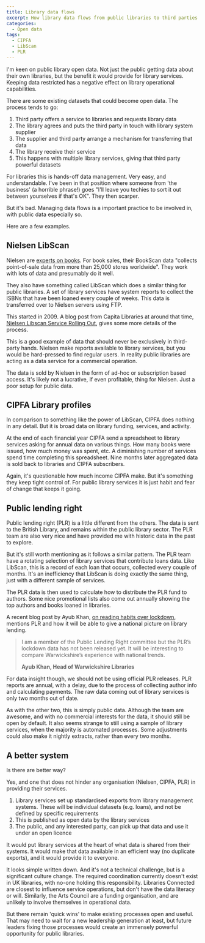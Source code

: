 ```yaml
---
title: Library data flows
excerpt: How library data flows from public libraries to third parties
categories:
  - Open data
tags:
  - CIPFA
  - LibScan
  - PLR
---
```


I'm keen on public library open data. Not just the public getting data about their own libraries, but the benefit it would provide for library services. Keeping data restricted has a negative effect on library operational capabilities.

There are some existing datasets that could become open data. The process tends to go:

1. Third party offers a service to libraries and requests library data
2. The library agrees and puts the third party in touch with library system supplier
3. The supplier and third party arrange a mechanism for transferring that data
4. The library receive their service
5. This happens with multiple library services, giving that third party powerful datasets

For libraries this is hands-off data management. Very easy, and understandable. I've been in that position where someone from 'the business' (a horrible phrase!) goes "I'll leave you techies to sort it out between yourselves if that's OK". They then scarper.

But it's bad. Managing data flows is a important practice to be involved in, with public data especially so.

Here are a few examples.

## Nielsen LibScan

Nielsen are [experts on books](https://nielsenbook.co.uk/). For book sales, their BookScan data "collects point-of-sale data from more than 25,000 stores worldwide". They work with lots of data and presumably do it well.

They also have something called LibScan which does a similar thing for public libraries. A set of library services have system reports to collect the ISBNs that have been loaned every couple of weeks. This data is transferred over to Nielsen servers using FTP.

This started in 2009. A blog post from Capita Libraries at around that time, [Nielsen Libscan Service Rolling Out](https://blogs.capita-libraries.co.uk/decisions/2009/06/01/nielsen-libscan-service-rolling-out/), gives some more details of the process.

This is a good example of data that should never be exclusively in third-party hands. Nielsen make reports available to library services, but you would be hard-pressed to find regular users. In reality public libraries are acting as a data service for a commercial operation.

The data is sold by Nielsen in the form of ad-hoc or subscription based access. It's likely not a lucrative, if even profitable, thing for Nielsen. Just a poor setup for public data.

## CIPFA Library profiles

In comparison to something like the power of LibScan, CIPFA does nothing in any detail. But it is broad data on library funding, services, and activity.

At the end of each financial year CIPFA send a spreadsheet to library services asking for annual data on various things. How many books were issued, how much money was spent, etc. A diminishing number of services spend time completing this spreadsheet. Nine months later aggregated data is sold back to libraries and CIPFA subscribers.

Again, it's questionable how much income CIPFA make. But it's something they keep tight control of. For public library services it is just habit and fear of change that keeps it going.

## Public lending right

Public lending right (PLR) is a little different from the others. The data is sent to the British Library, and remains within the public library sector. The PLR team are also very nice and have provided me with historic data in the past to explore.

But it's still worth mentioning as it follows a similar pattern. The PLR team have a rotating selection of library services that contribute loans data. Like LibScan, this is a record of each loan that occurs, collected every couple of months. It's an inefficiency that LibScan is doing exactly the same thing, just with a different sample of services.

The PLR data is then used to calculate how to distribute the PLR fund to authors. Some nice promotional lists also come out annually showing the top authors and books loaned in libraries.

A recent blog post by Ayub Khan, [on reading habits over lockdown](https://www.thebookseller.com/blogs/lockdown-reading-lowdown-1250190), mentions PLR and how it will be able to give a national picture on library lending.

> I am a member of the Public Lending Right committee but the PLR’s lockdown data has not been released yet. It will be interesting to compare Warwickshire’s experience with national trends.
>
> **Ayub Khan, Head of Warwickshire Libraries**

For data insight though, we should not be using official PLR releases. PLR reports are annual, with a delay, due to the process of collecting author info and calculating payments. The raw data coming out of library services is only two months out of date.

As with the other two, this is simply public data. Although the team are awesome, and with no commercial interests for the data, it should still be open by default. It also seems strange to still using a sample of library services, when the majority is automated processes. Some adjustments could also make it nightly extracts, rather than every two months.

## A better system

Is there are better way?

Yes, and one that does not hinder any organisation (Nielsen, CIPFA, PLR) in providing their services.

1. Library services set up standardised exports from library management systems. These will be individual datasets (e.g. loans), and not be defined by specific requirements
2. This is published as open data by the library services 
3. The public, and any interested party, can pick up that data and use it under an open licence

It would put library services at the heart of what data is shared from their systems. It would make that data available in an efficient way (no duplicate exports), and it would provide it to everyone.

It looks simple written down. And it's not a technical challenge, but is a significant culture change. The required coordination currently doesn't exist in UK libraries, with no-one holding this responsibility. Libraries Connected are closest to influence service operations, but don't have the data literacy or will. Similarly, the Arts Council are a funding organisation, and are unlikely to involve themselves in operational data.

But there remain 'quick wins' to make existing processes open and useful. That may need to wait for a new leadership generation at least, but future leaders fixing those processes would create an immensely powerful opportunity for public libraries.
